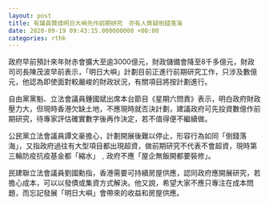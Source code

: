 ```yaml
---
layout: post
title: 有議員贊成明日大嶼先作前期研究　亦有人質疑倒錢落海
date: 2020-09-19 09:43:15.000000000 +08:00
categories: rthk
---
```


政府早前預計來年財赤會擴大至逾3000億元，財政儲備會降至8千多億元，財政司司長陳茂波早前表示，「明日大嶼」計劃目前正進行前期研究工作，只涉及數億元，他認為即使面對較嚴峻的財政狀況，有關項目將按計劃進行。

自由黨黨魁、立法會議員鍾國斌出席本台節目《星期六問責》表示，明白政府財政壓力大，但現時香港欠缺土地，不應現時就否決計劃，建議政府可先投資數億作前期研究，待專家評估確實數字後再作決定，若不值得便不繼續做。

公民黨立法會議員譚文豪擔心，計劃開展後難以停止，形容行為如同「倒錢落海」，又指政府過往有大型項目都出現超資，做前期研究不代表不會超資，現時第三輪防疫抗疫基金都「縮水」﹐政府不應「屋企無飯開都要裝修」。

民建聯立法會議員劉國勳指，香港需要可持續房屋供應，認同政府應開展研究，若擔心成本，可以以發債或集資方式解決。他又說，希望大家不應只專注在成本問題，而忘記發展「明日大嶼」會帶來的收益和房屋供應。
